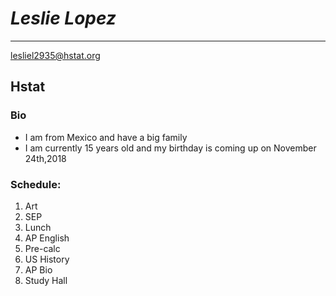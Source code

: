 # _**Leslie Lopez**_  
---
lesliel2935@hstat.org  
## Hstat  
### **Bio**
 * I am from Mexico and have a big family
 * I am currently 15 years old and my birthday is coming up on November 24th,2018  
### Schedule:
1. Art
2. SEP
3. Lunch
4. AP English
5. Pre-calc
6. US History
7. AP Bio
8. Study Hall